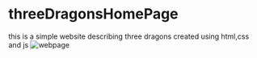 # threeDragonsHomePage
this is a simple website describing three dragons created using html,css and js
![webpage](https://pbs.twimg.com/media/Ft13pd2aQAMQd7w?format=jpg&name=large)
